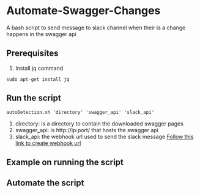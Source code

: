 # Automate-Swagger-Changes
A bash script to send message to slack channel when their is a change happens in the swagger api

## Prerequisites
1. Install jq command
```
sudo apt-get install jq
```

## Run the script
```
autoDetection.sh 'directory' 'swagger_api' 'slack_api'
```
1. directory: is a directory to contain the downloaded swagger pages
2. swagger_api: is http://ip:port/ that hosts the swagger api
3. slack_api: the webhook url used to send the slack message [Follow this link to create webhook url](https://api.slack.com/messaging/webhooks)

## Example on running the script

## Automate the script
